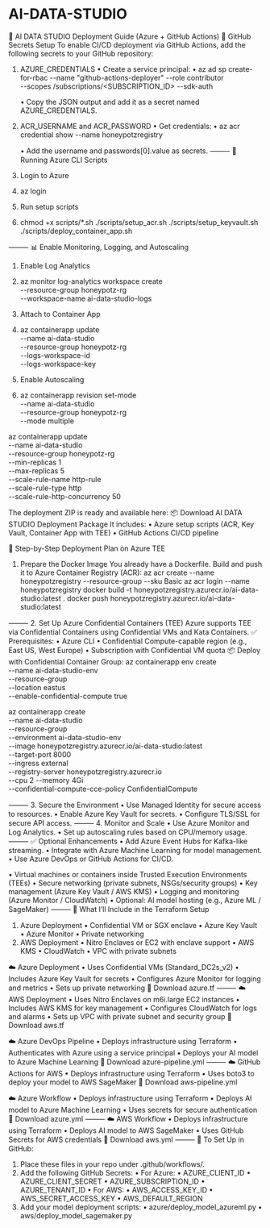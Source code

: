 # AI-DATA-STUDIO

📘 AI DATA STUDIO Deployment Guide (Azure + GitHub Actions)
🔐 GitHub Secrets Setup
To enable CI/CD deployment via GitHub Actions, add the following secrets to your GitHub repository:
1. AZURE_CREDENTIALS
    • Create a service principal:
    • az ad sp create-for-rbac --name "github-actions-deployer" --role contributor \
  --scopes /subscriptions/<SUBSCRIPTION_ID> --sdk-auth

    • Copy the JSON output and add it as a secret named AZURE_CREDENTIALS.
2. ACR_USERNAME and ACR_PASSWORD
    • Get credentials:
    • az acr credential show --name honeypotzregistry

    • Add the username and passwords[0].value as secrets.
⸻
🚀 Running Azure CLI Scripts
1. Login to Azure
1. az login

2. Run setup scripts
2. chmod +x scripts/*.sh
./scripts/setup_acr.sh
./scripts/setup_keyvault.sh
./scripts/deploy_container_app.sh

⸻
📊 Enable Monitoring, Logging, and Autoscaling
1. Enable Log Analytics
1. az monitor log-analytics workspace create \
  --resource-group honeypotz-rg \
  --workspace-name ai-data-studio-logs

2. Attach to Container App
2. az containerapp update \
  --name ai-data-studio \
  --resource-group honeypotz-rg \
  --logs-workspace-id <workspace-id> \
  --logs-workspace-key <workspace-key>

3. Enable Autoscaling
3. az containerapp revision set-mode \
  --name ai-data-studio \
  --resource-group honeypotz-rg \
  --mode multiple

az containerapp update \
  --name ai-data-studio \
  --resource-group honeypotz-rg \
  --min-replicas 1 \
  --max-replicas 5 \
  --scale-rule-name http-rule \
  --scale-rule-type http \
  --scale-rule-http-concurrency 50


The deployment ZIP is ready and available here:
📦 Download AI DATA STUDIO Deployment Package
It includes:
• Azure setup scripts (ACR, Key Vault, Container App with TEE)
• GitHub Actions CI/CD pipeline


🚀 Step-by-Step Deployment Plan on Azure TEE
1. Prepare the Docker Image
You already have a Dockerfile. Build and push it to Azure Container Registry (ACR):
az acr create --name honeypotzregistry --resource-group <your-resource-group> --sku Basic
az acr login --name honeypotzregistry
docker build -t honeypotzregistry.azurecr.io/ai-data-studio:latest .
docker push honeypotzregistry.azurecr.io/ai-data-studio:latest

⸻
2. Set Up Azure Confidential Containers (TEE)
Azure supports TEE via Confidential Containers using Confidential VMs and Kata Containers.
✅ Prerequisites:
• Azure CLI
• Confidential Compute-capable region (e.g., East US, West Europe)
• Subscription with Confidential VM quota
📦 Deploy with Confidential Container Group:
az containerapp env create \
  --name ai-data-studio-env \
  --resource-group <your-resource-group> \
  --location eastus \
  --enable-confidential-compute true

az containerapp create \
  --name ai-data-studio \
  --resource-group <your-resource-group> \
  --environment ai-data-studio-env \
  --image honeypotzregistry.azurecr.io/ai-data-studio:latest \
  --target-port 8000 \
  --ingress external \
  --registry-server honeypotzregistry.azurecr.io \
  --cpu 2 --memory 4Gi \
  --confidential-compute-cce-policy ConfidentialCompute

⸻
3. Secure the Environment
• Use Managed Identity for secure access to resources.
• Enable Azure Key Vault for secrets.
• Configure TLS/SSL for secure API access.
⸻
4. Monitor and Scale
• Use Azure Monitor and Log Analytics.
• Set up autoscaling rules based on CPU/memory usage.
⸻
✅ Optional Enhancements
• Add Azure Event Hubs for Kafka-like streaming.
• Integrate with Azure Machine Learning for model management.
• Use Azure DevOps or GitHub Actions for CI/CD.



• Virtual machines or containers inside Trusted Execution Environments (TEEs)
• Secure networking (private subnets, NSGs/security groups)
• Key management (Azure Key Vault / AWS KMS)
• Logging and monitoring (Azure Monitor / CloudWatch)
• Optional: AI model hosting (e.g., Azure ML / SageMaker)
⸻
🧰 What I’ll Include in the Terraform Setup
1. Azure Deployment
    • Confidential VM or SGX enclave
    • Azure Key Vault
    • Azure Monitor
    • Private networking
2. AWS Deployment
    • Nitro Enclaves or EC2 with enclave support
    • AWS KMS
    • CloudWatch
    • VPC with private subnets

☁️ Azure Deployment
• Uses Confidential VMs (Standard_DC2s_v2)
• Includes Azure Key Vault for secrets
• Configures Azure Monitor for logging and metrics
• Sets up private networking
📄 Download azure.tf
⸻
☁️ AWS Deployment
• Uses Nitro Enclaves on m6i.large EC2 instances
• Includes AWS KMS for key management
• Configures CloudWatch for logs and alarms
• Sets up VPC with private subnet and security group
📄 Download aws.tf

☁️ Azure DevOps Pipeline
• Deploys infrastructure using Terraform
• Authenticates with Azure using a service principal
• Deploys your AI model to Azure Machine Learning
📄 Download azure-pipeline.yml
⸻
☁️ GitHub Actions for AWS
• Deploys infrastructure using Terraform
• Uses boto3 to deploy your model to AWS SageMaker
📄 Download aws-pipeline.yml

☁️ Azure Workflow
• Deploys infrastructure using Terraform
• Deploys AI model to Azure Machine Learning
• Uses secrets for secure authentication
📄 Download azure.yml
⸻
☁️ AWS Workflow
• Deploys infrastructure using Terraform
• Deploys AI model to AWS SageMaker
• Uses GitHub Secrets for AWS credentials
📄 Download aws.yml
⸻
🔧 To Set Up in GitHub:
1. Place these files in your repo under .github/workflows/.
2. Add the following GitHub Secrets:
    • For Azure:
        • AZURE_CLIENT_ID
        • AZURE_CLIENT_SECRET
        • AZURE_SUBSCRIPTION_ID
        • AZURE_TENANT_ID
    • For AWS:
        • AWS_ACCESS_KEY_ID
        • AWS_SECRET_ACCESS_KEY
        • AWS_DEFAULT_REGION
3. Add your model deployment scripts:
    • azure/deploy_model_azureml.py
    • aws/deploy_model_sagemaker.py

